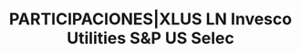 ---
layout: asset
title: PARTICIPACIONES|XLUS LN Invesco Utilities S&P US Selec
isin: IE00B3VPKB53
---